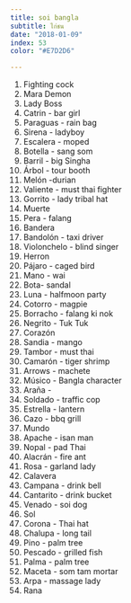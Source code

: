 ```yaml
---
title: soi bangla
subtitle: ไก่ชน
date: "2018-01-09"
index: 53
color: "#E7D2D6"

---
```


1. Fighting cock
2. Mara Demon
3. Lady Boss
4. Catrin - bar girl 
5. Paraguas - rain bag
6. Sirena - ladyboy
7. Escalera - moped
8. Botella - sang som 
9. Barril - big Singha 
10. Árbol - tour booth
11. Melón -durian
12. Valiente - must thai fighter
13. Gorrito - lady tribal hat
14. Muerte
15. Pera - falang
16. Bandera 
17. Bandolón - taxi driver
18. Violonchelo - blind singer
19. Herron
20. Pájaro - caged bird
21. Mano - wai 
22. Bota- sandal
23. Luna - halfmoon party 
24. Cotorro - magpie
25. Borracho - falang ki nok 
26. Negrito - Tuk Tuk
27. Corazón
28. Sandia - mango
29. Tambor - must thai
30. Camarón - tiger shrimp
31. Arrows - machete
32. Músico - Bangla character
33. Araña - 
34. Soldado - traffic cop
35. Estrella - lantern
36. Cazo - bbq grill
37. Mundo
38. Apache - isan man
39. Nopal - pad Thai 
40. Alacrán - fire ant
41. Rosa - garland lady
42. Calavera
43. Campana - drink bell
44. Cantarito - drink bucket
45. Venado - soi dog
46. Sol
47. Corona - Thai hat
48. Chalupa - long tail
49. Pino - palm tree
50. Pescado - grilled fish
51. Palma - palm tree
52. Maceta - som tam mortar
53. Arpa - massage lady
54. Rana 
